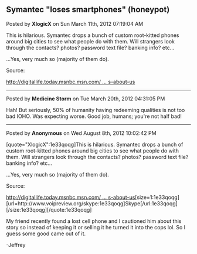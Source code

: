 ## Symantec &quot;loses smartphones&quot; (honeypot)
Posted by **XlogicX** on Sun March 11th, 2012 07:19:04 AM

This is hilarious. Symantec drops a bunch of custom root-kitted phones around big cities to see what people do with them. Will strangers look through the contacts? photos? password text file? banking info? etc...

...Yes, very much so (majority of them do).

Source:
<!-- m --><a class="postlink" href="http://digitallife.today.msnbc.msn.com/_news/2012/03/08/10595092-exclusive-the-lost-cell-phone-project-and-the-dark-things-it-says-about-us">http://digitallife.today.msnbc.msn.com/ ... s-about-us</a><!-- m -->

--------------------------------------------------------------------------------

Posted by **Medicine Storm** on Tue March 20th, 2012 04:31:05 PM

Hah! But seriously, 50% of humanity having redeeming qualities is not too bad IOHO. Was expecting worse. Good job, humans; you're not half bad!

--------------------------------------------------------------------------------

Posted by **Anonymous** on Wed August 8th, 2012 10:02:42 PM

[quote=&quot;XlogicX&quot;:1e33qoqg]This is hilarious. Symantec drops a bunch of custom root-kitted phones around big cities to see what people do with them. Will strangers look through the contacts? photos? password text file? banking info? etc...

...Yes, very much so (majority of them do).

Source:
<!-- m --><a class="postlink" href="http://digitallife.today.msnbc.msn.com/_news/2012/03/08/10595092-exclusive-the-lost-cell-phone-project-and-the-dark-things-it-says-about-us">http://digitallife.today.msnbc.msn.com/ ... s-about-us</a><!-- m -->[size=1:1e33qoqg][url=http&#58;//www&#46;voipreview&#46;org/skype:1e33qoqg]Skype[/url:1e33qoqg][/size:1e33qoqg][/quote:1e33qoqg]

My friend recently found a lost cell phone and I cautioned him about this story so instead of keeping it or selling it he turned it into the cops lol. So I guess some good came out of it.

-Jeffrey
